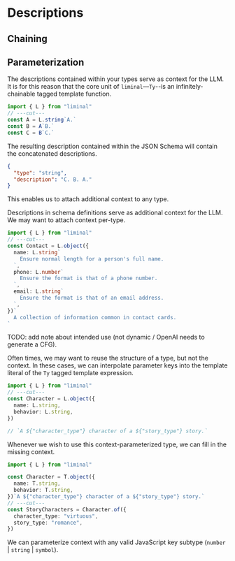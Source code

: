 # Descriptions

## Chaining

## Parameterization

The descriptions contained within your types serve as context for the LLM. It is for this reason
that the core unit of `liminal`––`Ty`--is an infinitely-chainable tagged template function.

```ts twoslash
import { L } from "liminal"
// ---cut---
const A = L.string`A.`
const B = A`B.`
const C = B`C.`
```

The resulting description contained within the JSON Schema will contain the concatenated
descriptions.

```json
{
  "type": "string",
  "description": "C. B. A."
}
```

This enables us to attach additional context to any type.

Descriptions in schema definitions serve as additional context for the LLM. We may want to attach
context per-type.

```ts twoslash
import { L } from "liminal"
// ---cut---
const Contact = L.object({
  name: L.string`
    Ensure normal length for a person's full name.
  `,
  phone: L.number`
    Ensure the format is that of a phone number.
  `,
  email: L.string`
    Ensure the format is that of an email address.
  `,
})`
  A collection of information common in contact cards.
`
```

TODO: add note about intended use (not dynamic / OpenAI needs to generate a CFG).

Often times, we may want to reuse the structure of a type, but not the context. In these cases, we
can interpolate parameter keys into the template literal of the `Ty` tagged template expression.

```ts twoslash
import { L } from "liminal"
// ---cut---
const Character = L.object({
  name: L.string,
  behavior: L.string,
})

// `A ${"character_type"} character of a ${"story_type"} story.`
```

Whenever we wish to use this context-parameterized type, we can fill in the missing context.

```ts
import { L } from "liminal"

const Character = T.object({
  name: T.string,
  behavior: T.string,
})`A ${"character_type"} character of a ${"story_type"} story.`
// ---cut---
const StoryCharacters = Character.of({
  character_type: "virtuous",
  story_type: "romance",
})
```

We can parameterize context with any valid JavaScript key subtype (`number` | `string` | `symbol`).
